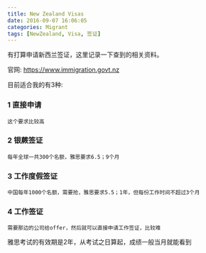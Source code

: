 ```yaml
---
title: New Zealand Visas
date: 2016-09-07 16:06:05
categories: Migrant
tags: [NewZealand, Visa, 签证]
---
```

有打算申请新西兰签证，这里记录一下查到的相关资料。

官网: https://www.immigration.govt.nz

目前适合我的有3种:

### 1 直接申请
	这个要求比较高

### 2 银蕨签证
	每年全球一共300个名额，雅思要求6.5；9个月
	
### 3 工作度假签证
	中国每年1000个名额，需要抢，雅思要求5.5；1年，但每份工作时间不超过3个月

### 4 工作签证
    需要那边的公司给offer，然后就可以直接申请工作签证，比较难

雅思考试的有效期是2年，从考试之日算起，成绩一般当月就能看到
